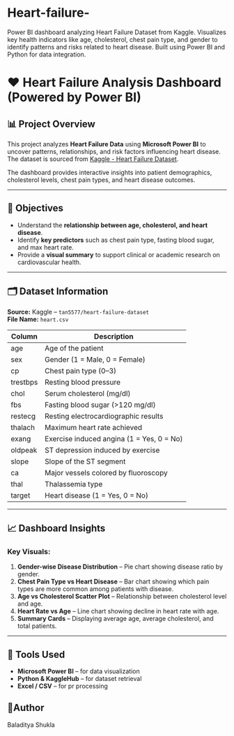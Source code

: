 # Heart-failure-
Power BI dashboard analyzing Heart Failure Dataset from Kaggle. Visualizes key health indicators like age, cholesterol, chest pain type, and gender to identify patterns and risks related to heart disease. Built using Power BI and Python for data integration.
# ❤️ Heart Failure Analysis Dashboard (Powered by Power BI)

## 📊 Project Overview
This project analyzes **Heart Failure Data** using **Microsoft Power BI** to uncover patterns, relationships, and risk factors influencing heart disease.  
The dataset is sourced from [Kaggle - Heart Failure Dataset](https://www.kaggle.com/datasets/tan5577/heart-failure-dataset).

The dashboard provides interactive insights into patient demographics, cholesterol levels, chest pain types, and heart disease outcomes.

---

## 🧠 Objectives
- Understand the **relationship between age, cholesterol, and heart disease**.
- Identify **key predictors** such as chest pain type, fasting blood sugar, and max heart rate.
- Provide a **visual summary** to support clinical or academic research on cardiovascular health.

---

## 🗂️ Dataset Information
**Source:** Kaggle – `tan5577/heart-failure-dataset`  
**File Name:** `heart.csv`  

| Column | Description |
|--------|--------------|
| age | Age of the patient |
| sex | Gender (1 = Male, 0 = Female) |
| cp | Chest pain type (0–3) |
| trestbps | Resting blood pressure |
| chol | Serum cholesterol (mg/dl) |
| fbs | Fasting blood sugar (>120 mg/dl) |
| restecg | Resting electrocardiographic results |
| thalach | Maximum heart rate achieved |
| exang | Exercise induced angina (1 = Yes, 0 = No) |
| oldpeak | ST depression induced by exercise |
| slope | Slope of the ST segment |
| ca | Major vessels colored by fluoroscopy |
| thal | Thalassemia type |
| target | Heart disease (1 = Yes, 0 = No) |

---

## 📈 Dashboard Insights
### Key Visuals:
1. **Gender-wise Disease Distribution** – Pie chart showing disease ratio by gender.  
2. **Chest Pain Type vs Heart Disease** – Bar chart showing which pain types are more common among patients with disease.  
3. **Age vs Cholesterol Scatter Plot** – Relationship between cholesterol level and age.  
4. **Heart Rate vs Age** – Line chart showing decline in heart rate with age.  
5. **Summary Cards** – Displaying average age, average cholesterol, and total patients.

---

## 🧩 Tools Used
- **Microsoft Power BI** – for data visualization  
- **Python & KaggleHub** – for dataset retrieval  
- **Excel / CSV** – for pr processing 
## 🌼Author
Baladitya Shukla 
